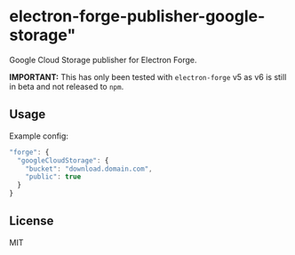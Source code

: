 # electron-forge-publisher-google-storage"

Google Cloud Storage publisher for Electron Forge.

**IMPORTANT:** This has only been tested with `electron-forge` v5 as v6 is still in beta and not released to `npm`.

## Usage

Example config:

```js
"forge": {
  "googleCloudStorage": {
    "bucket": "download.domain.com",
    "public": true
  }
}
```

## License

MIT
